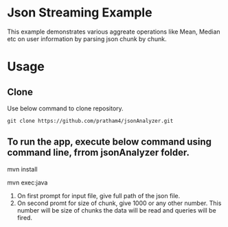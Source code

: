 # Json Streaming Example
This example demonstrates various aggreate operations like Mean, Median etc on user information by parsing json chunk by chunk.

# Usage
## Clone
Use below command to clone repository.

    git clone https://github.com/pratham4/jsonAnalyzer.git

## To run the app, execute below command using command line, frrom jsonAnalyzer folder.
mvn install

mvn exec:java

1. On first prompt for input file, give full path of the json file.
2. On second promt for size of chunk, give 1000 or any other number. This number will be size of chunks the data will be read and queries will be fired.
